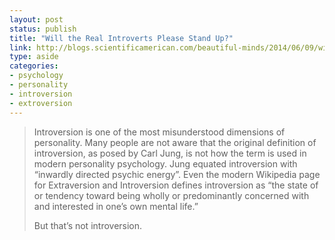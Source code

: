 ```yaml
---
layout: post
status: publish
title: "Will the Real Introverts Please Stand Up?"
link: http://blogs.scientificamerican.com/beautiful-minds/2014/06/09/will-the-real-introvert-stand-up/
type: aside
categories:
- psychology
- personality
- introversion
- extroversion
--- 
```

> Introversion is one of the most misunderstood dimensions of personality. Many people are not aware that the original definition of introversion, as posed by Carl Jung, is not how the term is used in modern personality psychology. Jung equated introversion with “inwardly directed psychic energy”. Even the modern Wikipedia page for Extraversion and Introversion defines introversion as “the state of or tendency toward being wholly or predominantly concerned with and interested in one’s own mental life.”
> 
> But that’s not introversion.